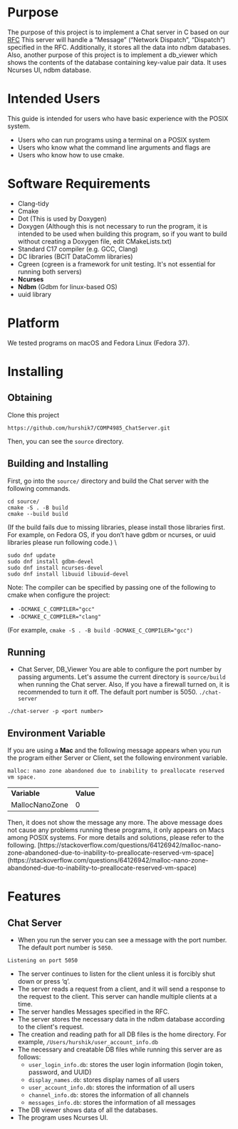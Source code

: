 # Purpose
The purpose of this project is to implement a Chat server in C based on our [RFC](https://docs.google.com/document/d/1iAAdjcAEl3txNKCionDErgmqmkE0AVlfWcdrcx9XCHk/edit?usp=sharing) This server will handle a “Message” (“Network Dispatch”, “Dispatch”) specified in the RFC. Additionally, it stores all the data into ndbm databases. Also, another purpose of this project is to implement a db_viewer which shows the contents of the database containing key-value pair data. It uses Ncurses UI, ndbm database.

# Intended Users
This guide is intended for users who have basic experience with the POSIX system.
* Users who can run programs using a terminal on a POSIX system
* Users who know what the command line arguments and flags are
* Users who know how to use cmake.

# Software Requirements
* Clang-tidy
* Cmake
* Dot (This is used by Doxygen)
* Doxygen (Although this is not necessary to run the program, it is intended to be used when building this program, so if you want to build without creating a Doxygen file, edit CMakeLists.txt)
* Standard C17 compiler (e.g. GCC, Clang)
* DC libraries (BCIT DataComm libraries)
* Cgreen (cgreen is a framework for unit testing. It's not essential for running both servers)
* **Ncurses**
* **Ndbm** (Gdbm for linux-based OS)
* uuid library


# Platform
We tested programs on macOS and Fedora Linux (Fedora 37).

# Installing
## Obtaining
Clone this project
```
https://github.com/hurshik7/COMP4985_ChatServer.git
```
Then, you can see the `source` directory.

## Building and Installing
First, go into the `source/` directory and build the Chat server with the following commands.
```
cd source/
cmake -S . -B build
cmake --build build
```

(If the build fails due to missing libraries, please install those libraries first. For example, on Fedora OS, if you don’t have gdbm or ncurses, or uuid libraries please run following code.) \
```
sudo dnf update
sudo dnf install gdbm-devel
sudo dnf install ncurses-devel
sudo dnf install libuuid libuuid-devel
```


Note: The compiler can be specified by passing one of the following to cmake when configure the project:
* `-DCMAKE_C_COMPILER="gcc"`
* `-DCMAKE_C_COMPILER="clang"`

(For example, `cmake -S . -B build -DCMAKE_C_COMPILER="gcc")`

## Running
* Chat Server, DB_Viewer
  You are able to configure the port number by passing arguments. Let's assume the current directory is `source/build` when running the Chat server. Also, If you have a firewall turned on, it is recommended to turn it off. The default port number is 5050.
  `./chat-server`

```
./chat-server -p <port number>
```

## Environment Variable

If you are using a **Mac** and the following message appears when you run the program either Server or Client, set the following environment variable.

`malloc: nano zone abandoned due to inability to preallocate reserved vm space.`
<table>
  <tr>
   <td>
<strong>Variable</strong>
   </td>
   <td><strong>Value</strong>
   </td>
  </tr>
  <tr>
   <td>MallocNanoZone
   </td>
   <td>0
   </td>
  </tr>
</table>
Then, it does not show the message any more. The above message does not cause any problems running these programs, it only appears on Macs among POSIX systems. For more details and solutions, please refer to the following. 
[https://stackoverflow.com/questions/64126942/malloc-nano-zone-abandoned-due-to-inability-to-preallocate-reserved-vm-space](https://stackoverflow.com/questions/64126942/malloc-nano-zone-abandoned-due-to-inability-to-preallocate-reserved-vm-space)

# Features
## Chat Server
* When you run the server you can see a message with the port number. The default port number is `5050`.

```
Listening on port 5050
```

* The server continues to listen for the client unless it is forcibly shut down or press ‘q’.
* The server reads a request from a client, and it will send a response to the request to the client. This server can handle multiple clients at a time.
* The server handles Messages specified in the RFC.
* The server stores the necessary data in the ndbm database according to the client's request.
* The creation and reading path for all DB files is the home directory. For example, `/Users/hurshik/user_account_info.db`
* The necessary and creatable DB files while running this server are as follows:
    * `user_login_info.db`: stores the user login information (login token, password, and UUID)
    * `display_names.db`: stores display names of all users
    * `user_account_info.db`: stores the information of all users
    * `channel_info.db`: stores the information of all channels
    * `messages_info.db`: stores the information of all messages
* The DB viewer shows data of all the databases.
* The program uses Ncurses UI. 
